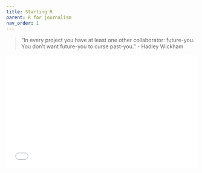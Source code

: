 ```yaml
---
title: Starting R
parent: R for journalism
nav_order: 1
---
```


<blockquote>
“In every project you have at least one other collaborator: future-you. You don’t want future-you to curse past-you.” - Hadley Wickham
</blockquote>

<iframe src="01-1-notebooks.html" frameborder="0"  width="100%" height="100%"
        style="overflow:hidden;height:300px;width:100%"></iframe>
